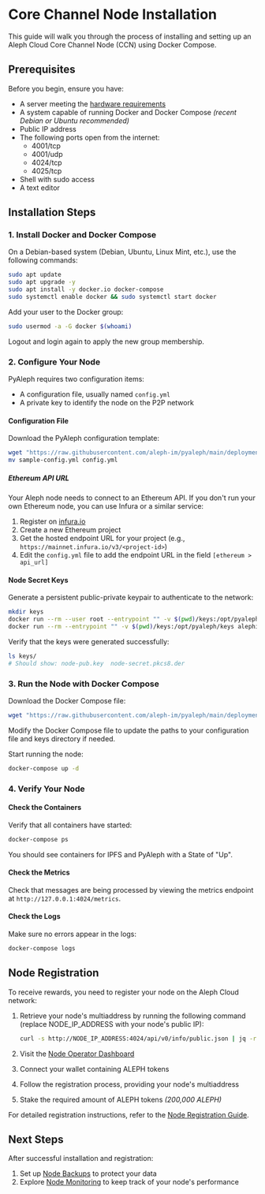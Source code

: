 # Core Channel Node Installation

This guide will walk you through the process of installing and setting up an Aleph Cloud Core Channel Node (CCN) using Docker Compose.

## Prerequisites

Before you begin, ensure you have:

- A server meeting the [hardware requirements](/nodes/core/introduction/#hardware-requirements)
- A system capable of running Docker and Docker Compose _(recent Debian or Ubuntu recommended)_
- Public IP address
- The following ports open from the internet:
  - 4001/tcp
  - 4001/udp
  - 4024/tcp
  - 4025/tcp
- Shell with sudo access
- A text editor

## Installation Steps

### 1. Install Docker and Docker Compose

On a Debian-based system (Debian, Ubuntu, Linux Mint, etc.), use the following commands:

```bash
sudo apt update
sudo apt upgrade -y
sudo apt install -y docker.io docker-compose
sudo systemctl enable docker && sudo systemctl start docker
```

Add your user to the Docker group:

```bash
sudo usermod -a -G docker $(whoami)
```

Logout and login again to apply the new group membership.

### 2. Configure Your Node

PyAleph requires two configuration items:
- A configuration file, usually named `config.yml`
- A private key to identify the node on the P2P network

#### Configuration File

Download the PyAleph configuration template:

```bash
wget "https://raw.githubusercontent.com/aleph-im/pyaleph/main/deployment/samples/docker-compose/sample-config.yml"
mv sample-config.yml config.yml
```

##### Ethereum API URL

Your Aleph node needs to connect to an Ethereum API. If you don't run your own Ethereum node, you can use Infura or a similar service:

1. Register on [infura.io](https://infura.io/)
2. Create a new Ethereum project
3. Get the hosted endpoint URL for your project (e.g., `https://mainnet.infura.io/v3/<project-id>`)
4. Edit the `config.yml` file to add the endpoint URL in the field `[ethereum > api_url]`

#### Node Secret Keys

Generate a persistent public-private keypair to authenticate to the network:

```bash
mkdir keys
docker run --rm --user root --entrypoint "" -v $(pwd)/keys:/opt/pyaleph/keys alephim/pyaleph-node:latest chown aleph:aleph /opt/pyaleph/keys
docker run --rm --entrypoint "" -v $(pwd)/keys:/opt/pyaleph/keys alephim/pyaleph-node:latest pyaleph --gen-keys --key-dir /opt/pyaleph/keys
```

Verify that the keys were generated successfully:

```bash
ls keys/
# Should show: node-pub.key  node-secret.pkcs8.der
```

### 3. Run the Node with Docker Compose

Download the Docker Compose file:

```bash
wget "https://raw.githubusercontent.com/aleph-im/pyaleph/main/deployment/samples/docker-compose/docker-compose.yml"
```

Modify the Docker Compose file to update the paths to your configuration file and keys directory if needed.

Start running the node:

```bash
docker-compose up -d
```

### 4. Verify Your Node

#### Check the Containers

Verify that all containers have started:

```bash
docker-compose ps
```

You should see containers for IPFS and PyAleph with a State of "Up".

#### Check the Metrics

Check that messages are being processed by viewing the metrics endpoint at `http://127.0.0.1:4024/metrics`.

#### Check the Logs

Make sure no errors appear in the logs:

```bash
docker-compose logs
```

## Node Registration

To receive rewards, you need to register your node on the Aleph Cloud network:

1. Retrieve your node's multiaddress by running the following command (replace NODE_IP_ADDRESS with your node's public IP):

   ```bash
   curl -s http://NODE_IP_ADDRESS:4024/api/v0/info/public.json | jq -r .node_multi_addresses[0]
   ```

2. Visit the [Node Operator Dashboard](https://app.aleph.cloud/account/earn/ccn/)
3. Connect your wallet containing ALEPH tokens
4. Follow the registration process, providing your node's multiaddress
5. Stake the required amount of ALEPH tokens _(200,000 ALEPH)_

For detailed registration instructions, refer to the [Node Registration Guide](https://medium.com/aleph-im/aleph-im-node-registration-guide-ea2badb84e75).

## Next Steps

After successful installation and registration:

1. Set up [Node Backups](/nodes/resources/management/backups/) to protect your data
2. Explore [Node Monitoring](/nodes/resources/management/monitoring/) to keep track of your node's performance